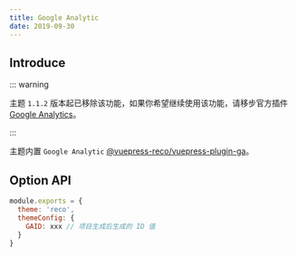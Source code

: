 ```yaml
---
title: Google Analytic
date: 2019-09-30
---
```


## Introduce

::: warning

主题 `1.1.2` 版本起已移除该功能，如果你希望继续使用该功能，请移步官方插件[Google Analytics](https://v1.vuepress.vuejs.org/zh/plugin/official/plugin-google-analytics.html)。

:::

主题内置 `Google Analytic` [@vuepress-reco/vuepress-plugin-ga](/views/plugins/ga.md)。

## Option API

```js
module.exports = {
  theme: 'reco',
  themeConfig: {
    GAID: xxx // 项目生成后生成的 ID 值
  }  
}
```
